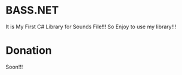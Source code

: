 # BASS.NET

It is My First C# Library for Sounds File!!! So Enjoy to use my library!!!

# Donation

Soon!!!
